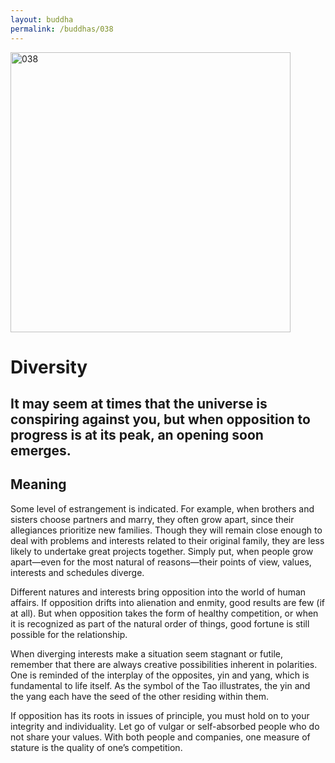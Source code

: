 ```yaml
---
layout: buddha
permalink: /buddhas/038
---
```


<div class="uk-text-center">
<img src="{{"/assets/img/buddhas/buddha-038.jpg" | relative_url}}" alt="038"  width="448" height="448"></div>

# Diversity

## It may seem at times that the universe is conspiring against you, but when opposition to progress is at its peak, an opening soon emerges.

## Meaning

Some level of estrangement is indicated. For example, when brothers and sisters choose partners and marry, they often grow apart, since their allegiances prioritize new families. Though they will remain close enough to deal with problems and interests related to their original family, they are less likely to undertake great projects together. Simply put, when people grow apart—even for the most natural of reasons—their points of view, values, interests and schedules diverge.

Different natures and interests bring opposition into the world of human affairs. If opposition drifts into alienation and enmity, good results are few (if at all). But when opposition takes the form of healthy competition, or when it is recognized as part of the natural order of things, good fortune is still possible for the relationship.

When diverging interests make a situation seem stagnant or futile, remember that there are always creative possibilities inherent in polarities. One is reminded of the interplay of the opposites, yin and yang, which is fundamental to life itself. As the symbol of the Tao illustrates, the yin and the yang each have the seed of the other residing within them.

If opposition has its roots in issues of principle, you must hold on to your integrity and individuality. Let go of vulgar or self-absorbed people who do not share your values. With both people and companies, one measure of stature is the quality of one’s competition.
